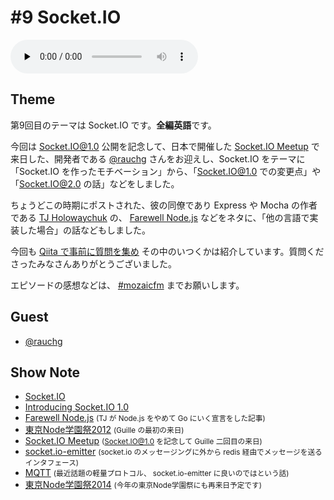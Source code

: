 # #9 Socket.IO

<audio preload=none controls src=http://files.mozaic.fm/mozaic-ep9.m4a></audio>


## Theme

第9回目のテーマは Socket.IO です。**全編英語**です。

今回は Socket.IO@1.0 公開を記念して、日本で開催した [Socket.IO Meetup](http://t.umblr.com/redirect?z=http%3A%2F%2Fconnpass.com%2Fevent%2F6911%2F&t=MDllNGRmMTE1Njk2NTgxNTYyMzRkMzFhN2FkY2E5ZjIwYjRkOGI3Miw1U1JuYnNhSg%3D%3D) で来日した、開発者である [@rauchg](https://twitter.com/rauchg) さんをお迎えし、Socket.IO をテーマに 「Socket.IO を作ったモチベーション」から、「Socket.IO@1.0 での変更点」や「Socket.IO@2.0 の話」などをしました。

ちょうどこの時期にポストされた、彼の同僚であり Express や Mocha の作者である [TJ Holowaychuk](https://twitter.com/tjholowaychuk) の、 [Farewell Node.js](http://t.umblr.com/redirect?z=https%3A%2F%2Fmedium.com%2Fcode-adventures%2Ffarewell-node-js-4ba9e7f3e52b&t=ZTIwYjJiYmI0Yjg4MTQxZWYwYzAzNzZhNTQzNjFhOWMyZjdlODg0Ziw1U1JuYnNhSg%3D%3D) などをネタに、「他の言語で実装した場合」の話などもしました。

今回も [Qiita で事前に質問を集め](http://t.umblr.com/redirect?z=http%3A%2F%2Fqiita.com%2FJxck_%2Fitems%2Fc5bfa3d16053de3f21eb&t=YzNkOTU5YzlkYjhkNTI1MmExY2IyYzVkZTMxMWJkNWEzZTM4NWQ4Yyw1U1JuYnNhSg%3D%3D) その中のいつくかは紹介しています。質問くださったみなさんありがとうございました。

エピソードの感想などは、 [#mozaicfm](https://twitter.com/search?q=mozaicfm&src=hash) までお願いします。


## Guest

- [@rauchg](https://twitter.com/rauchg)


## Show Note

- [Socket.IO](http://t.umblr.com/redirect?z=http%3A%2F%2Fsocket.io&t=M2IzMjdlYWE4MThlMTZiMzQ5OTA1NmVjMGE1ZDUxODNmNzU5ZWM0MSw1U1JuYnNhSg%3D%3D)
- [Introducing Socket.IO 1.0](http://t.umblr.com/redirect?z=http%3A%2F%2Fsocket.io%2Fblog%2Fintroducing-socket-io-1-0%2F&t=ODNkODcyYWRhOWVjN2NjYzM0NDkxYmFhZjk3ODlhOWNhZjgyNGQwZCw1U1JuYnNhSg%3D%3D)
- [Farewell Node.js](http://t.umblr.com/redirect?z=https%3A%2F%2Fmedium.com%2Fcode-adventures%2Ffarewell-node-js-4ba9e7f3e52b&t=ZTIwYjJiYmI0Yjg4MTQxZWYwYzAzNzZhNTQzNjFhOWMyZjdlODg0Ziw1U1JuYnNhSg%3D%3D) <small>(TJ が Node.js をやめて Go にいく宣言をした記事)</small>
- [東京Node学園祭2012](http://t.umblr.com/redirect?z=http%3A%2F%2Fnodefest.jp%2F2012%2F&t=ODFlMWVmYzM2ODAxYTk5YzNiYTA1NWVjNzMyZjAyZTE4NWJiNWIxNiw1U1JuYnNhSg%3D%3D) <small>(Guille の最初の来日)</small>
- [Socket.IO Meetup](http://t.umblr.com/redirect?z=http%3A%2F%2Fconnpass.com%2Fevent%2F6911%2F&t=MDllNGRmMTE1Njk2NTgxNTYyMzRkMzFhN2FkY2E5ZjIwYjRkOGI3Miw1U1JuYnNhSg%3D%3D) <small>(Socket.IO@1.0 を記念して Guille 二回目の来日)</small>
- [socket.io-emitter](http://t.umblr.com/redirect?z=https%3A%2F%2Fgithub.com%2Fautomattic%2Fsocket.io-emitter&t=OGRjMDljOTQ3YjJiMmE3ZGE1YTk5MTg2MzUyNTI2NWEzNmI2NWI5Ziw1U1JuYnNhSg%3D%3D) <small>(socket.io のメッセージングに外から redis 経由でメッセージを送るインタフェース)</small>
- [MQTT](http://t.umblr.com/redirect?z=http%3A%2F%2Fmqtt.org&t=YzU2OTY2OWEwZThmYWJkZmVkY2U5NTkxODYzMWY5YWRmMjY5MDdhMSw1U1JuYnNhSg%3D%3D) <small>(最近話題の軽量プロトコル、 socket.io-emitter に良いのではという話)</small>
- [東京Node学園祭2014](http://t.umblr.com/redirect?z=http%3A%2F%2Fnodefest.jp%2F2014%2F&t=MWNkOWU2OGQ0YjM2YTVkYzk2NjMzMDBlNGViZmI0YTNkNWJjMTM3Niw1U1JuYnNhSg%3D%3D) <small>(今年の東京Node学園祭にも再来日予定です)</small>
